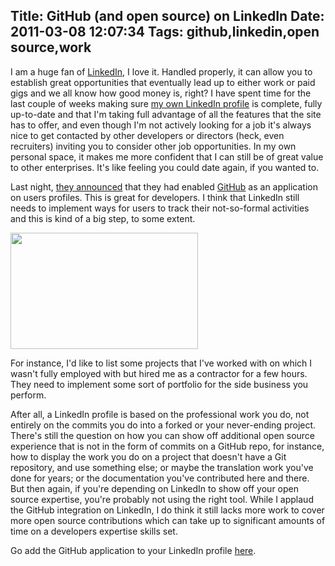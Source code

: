 Title: GitHub (and open source) on LinkedIn
Date: 2011-03-08 12:07:34
Tags: github,linkedin,open source,work
---
I am a huge fan of <a href="http://www.linkedin.com">LinkedIn</a>, I love it. Handled properly, it can allow you to establish great opportunities that eventually lead up to either work or paid gigs and we all know how good money is, right? I have spent time for the last couple of weeks making sure <a href="http://www.linkedin.com/in/damog">my own LinkedIn profile</a> is complete, fully up-to-date and that I'm taking full advantage of all the features that the site has to offer, and even though I'm not actively looking for a job it's always nice to get contacted by other developers or directors (heck, even recruiters) inviting you to consider other job opportunities. In my own personal space, it makes me more confident that I can still be of great value to other enterprises. It's like feeling you could date again, if you wanted to.

Last night, <a href="http://blog.linkedin.com/2011/03/08/github-linkedin/">they announced</a> that they had enabled <a href="http://www.github.com/">GitHub</a> as an application on users profiles. This is great for developers. I think that LinkedIn still needs to implement ways for users to track their not-so-formal activities and this is kind of a big step, to some extent.

<a href="http://damog.net/old/stereonaut/2011/03/Screen-shot-2011-03-08-at-12.04.44-PM.png"><img class="aligncenter size-medium wp-image-1242" title="Screen shot 2011-03-08 at 12.04.44 PM" src="http://damog.net/old/stereonaut/2011/03/Screen-shot-2011-03-08-at-12.04.44-PM-300x186.png" alt="" width="300" height="186" /></a>

For instance, I'd like to list some projects that I've worked with on which I wasn't fully employed with but hired me as a contractor for a few hours. They need to implement some sort of portfolio for the side business you perform.

After all, a LinkedIn profile is based on the professional work you do, not entirely on the commits you do into a forked or your never-ending project. There's still the question on how you can show off additional open source experience that is not in the form of commits on a GitHub repo, for instance, how to display the work you do on a project that doesn't have a Git repository, and use something else; or maybe the translation work you've done for years; or the documentation you've contributed here and there. But then again, if you're depending on LinkedIn to show off your open source expertise, you're probably not using the right tool. While I applaud the GitHub integration on LinkedIn, I do think it still lacks more work to cover more open source contributions which can take up to significant amounts of time on a developers expertise skills set.

Go add the GitHub application to your LinkedIn profile <a href="http://www.linkedin.com/opensocialInstallation/preview?_ch_panel_id=1&amp;_applicationId=122233">here</a>.
